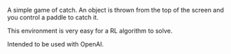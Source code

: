 A simple game of catch. An object is thrown from the top of the screen and you control a paddle to catch it.

This environment is very easy for a RL algorithm to solve.

Intended to be used with OpenAI.
